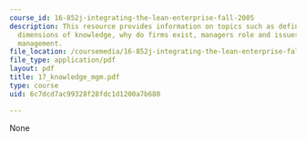 ```yaml
---
course_id: 16-852j-integrating-the-lean-enterprise-fall-2005
description: This resource provides information on topics such as definition of knowledge,
  dimensions of knowledge, why do firms exist, managers role and issues in knowledge
  management.
file_location: /coursemedia/16-852j-integrating-the-lean-enterprise-fall-2005/6c7dcd7ac99328f28fdc1d1200a7b680_17_knowledge_mgm.pdf
file_type: application/pdf
layout: pdf
title: 17_knowledge_mgm.pdf
type: course
uid: 6c7dcd7ac99328f28fdc1d1200a7b680

---
```

None